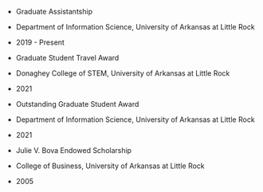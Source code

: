 	
- Graduate Assistantship
- Department of Information Science, University of Arkansas at Little Rock
- 2019 - Present

- Graduate Student Travel Award
- Donaghey College of STEM, University of Arkansas at Little Rock
- 2021

- Outstanding Graduate Student Award
- Department of Information Science, University of Arkansas at Little Rock
- 2021

- Julie V. Bova Endowed Scholarship
- College of Business, University of Arkansas at Little Rock
- 2005